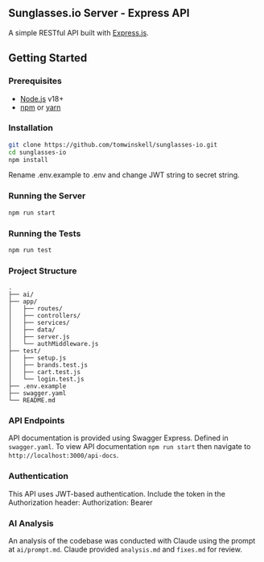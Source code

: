 ## Sunglasses.io Server - Express API

A simple RESTful API built with [Express.js](https://expressjs.com/).

## Getting Started

### Prerequisites

- [Node.js](https://nodejs.org/) v18+
- [npm](https://www.npmjs.com/) or [yarn](https://yarnpkg.com/)

### Installation

```bash
git clone https://github.com/tomwinskell/sunglasses-io.git
cd sunglasses-io
npm install
```

Rename .env.example to .env and change JWT string to secret string.

### Running the Server

```bash
npm run start
```

### Running the Tests

```bash
npm run test
```

### Project Structure

```
.
├── ai/
├── app/
│   ├── routes/
│   ├── controllers/
│   ├── services/
│   ├── data/
│   ├── server.js
│   └── authMiddleware.js
├── test/
│   ├── setup.js
│   ├── brands.test.js
│   ├── cart.test.js
│   └── login.test.js
├── .env.example
├── swagger.yaml
└── README.md
```

### API Endpoints

API documentation is provided using Swagger Express. Defined in `swagger.yaml`.
To view API documentation `npm run start` then navigate to `http://localhost:3000/api-docs`.

### Authentication

This API uses JWT-based authentication. Include the token in the Authorization header:
Authorization: Bearer <token>

### AI Analysis

An analysis of the codebase was conducted with Claude using the prompt at `ai/prompt.md`.
Claude provided `analysis.md` and `fixes.md` for review.
